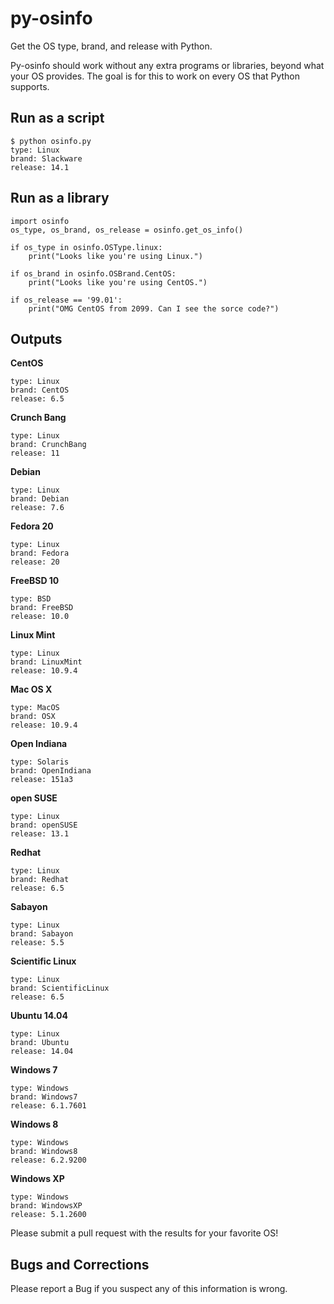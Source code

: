 py-osinfo
=========

Get the OS type, brand, and release with Python.

Py-osinfo should work without any extra programs or libraries, beyond 
what your OS provides. The goal is for this to work on every OS that Python 
supports.

Run as a script
-----

    $ python osinfo.py
    type: Linux
    brand: Slackware
    release: 14.1


Run as a library
-----

    import osinfo
    os_type, os_brand, os_release = osinfo.get_os_info()

    if os_type in osinfo.OSType.linux:
        print("Looks like you're using Linux.")

    if os_brand in osinfo.OSBrand.CentOS:
        print("Looks like you're using CentOS.")

    if os_release == '99.01':
        print("OMG CentOS from 2099. Can I see the sorce code?")


Outputs
-----

__CentOS__

    type: Linux
    brand: CentOS
    release: 6.5

__Crunch Bang__

    type: Linux
    brand: CrunchBang
    release: 11

__Debian__

    type: Linux
    brand: Debian
    release: 7.6

__Fedora 20__

    type: Linux
    brand: Fedora
    release: 20	

__FreeBSD 10__

    type: BSD
    brand: FreeBSD
    release: 10.0

__Linux Mint__

    type: Linux
    brand: LinuxMint
    release: 10.9.4

__Mac OS X__

    type: MacOS
    brand: OSX
    release: 10.9.4

__Open Indiana__

    type: Solaris
    brand: OpenIndiana
    release: 151a3

__open SUSE__

    type: Linux
    brand: openSUSE
    release: 13.1

__Redhat__

    type: Linux
    brand: Redhat
    release: 6.5

__Sabayon__

    type: Linux
    brand: Sabayon
    release: 5.5

__Scientific Linux__

    type: Linux
    brand: ScientificLinux
    release: 6.5

__Ubuntu 14.04__

    type: Linux
    brand: Ubuntu
    release: 14.04

__Windows 7__

    type: Windows
    brand: Windows7
    release: 6.1.7601

__Windows 8__

    type: Windows
    brand: Windows8
    release: 6.2.9200

__Windows XP__

    type: Windows
    brand: WindowsXP
    release: 5.1.2600


Please submit a pull request with the results for your favorite OS!


Bugs and Corrections
-----

Please report a Bug if you suspect any of this information is wrong.

